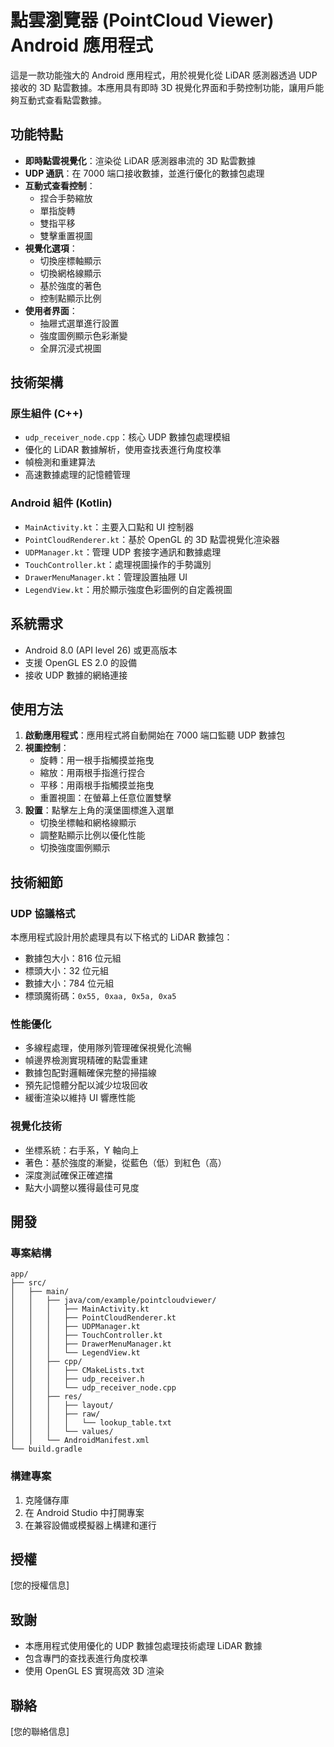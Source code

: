 # 點雲瀏覽器 (PointCloud Viewer) Android 應用程式

這是一款功能強大的 Android 應用程式，用於視覺化從 LiDAR 感測器透過 UDP 接收的 3D 點雲數據。本應用具有即時 3D 視覺化界面和手勢控制功能，讓用戶能夠互動式查看點雲數據。

## 功能特點

- **即時點雲視覺化**：渲染從 LiDAR 感測器串流的 3D 點雲數據
- **UDP 通訊**：在 7000 端口接收數據，並進行優化的數據包處理
- **互動式查看控制**：
  - 捏合手勢縮放
  - 單指旋轉
  - 雙指平移
  - 雙擊重置視圖
- **視覺化選項**：
  - 切換座標軸顯示
  - 切換網格線顯示
  - 基於強度的著色
  - 控制點顯示比例
- **使用者界面**：
  - 抽屜式選單進行設置
  - 強度圖例顯示色彩漸變
  - 全屏沉浸式視圖

## 技術架構

### 原生組件 (C++)

- `udp_receiver_node.cpp`：核心 UDP 數據包處理模組
- 優化的 LiDAR 數據解析，使用查找表進行角度校準
- 幀檢測和重建算法
- 高速數據處理的記憶體管理

### Android 組件 (Kotlin)

- `MainActivity.kt`：主要入口點和 UI 控制器
- `PointCloudRenderer.kt`：基於 OpenGL 的 3D 點雲視覺化渲染器
- `UDPManager.kt`：管理 UDP 套接字通訊和數據處理
- `TouchController.kt`：處理視圖操作的手勢識別
- `DrawerMenuManager.kt`：管理設置抽屜 UI
- `LegendView.kt`：用於顯示強度色彩圖例的自定義視圖

## 系統需求

- Android 8.0 (API level 26) 或更高版本
- 支援 OpenGL ES 2.0 的設備
- 接收 UDP 數據的網絡連接

## 使用方法

1. **啟動應用程式**：應用程式將自動開始在 7000 端口監聽 UDP 數據包
2. **視圖控制**：
   - 旋轉：用一根手指觸摸並拖曳
   - 縮放：用兩根手指進行捏合
   - 平移：用兩根手指觸摸並拖曳
   - 重置視圖：在螢幕上任意位置雙擊
3. **設置**：點擊左上角的漢堡圖標進入選單
   - 切換坐標軸和網格線顯示
   - 調整點顯示比例以優化性能
   - 切換強度圖例顯示

## 技術細節

### UDP 協議格式

本應用程式設計用於處理具有以下格式的 LiDAR 數據包：
- 數據包大小：816 位元組
- 標頭大小：32 位元組
- 數據大小：784 位元組
- 標頭魔術碼：`0x55, 0xaa, 0x5a, 0xa5`

### 性能優化

- 多線程處理，使用隊列管理確保視覺化流暢
- 幀邊界檢測實現精確的點雲重建
- 數據包配對邏輯確保完整的掃描線
- 預先記憶體分配以減少垃圾回收
- 緩衝渲染以維持 UI 響應性能

### 視覺化技術

- 坐標系統：右手系，Y 軸向上
- 著色：基於強度的漸變，從藍色（低）到紅色（高）
- 深度測試確保正確遮擋
- 點大小調整以獲得最佳可見度

## 開發

### 專案結構

```
app/
├── src/
│   ├── main/
│   │   ├── java/com/example/pointcloudviewer/
│   │   │   ├── MainActivity.kt
│   │   │   ├── PointCloudRenderer.kt
│   │   │   ├── UDPManager.kt
│   │   │   ├── TouchController.kt
│   │   │   ├── DrawerMenuManager.kt
│   │   │   └── LegendView.kt
│   │   ├── cpp/
│   │   │   ├── CMakeLists.txt
│   │   │   ├── udp_receiver.h
│   │   │   └── udp_receiver_node.cpp
│   │   ├── res/
│   │   │   ├── layout/
│   │   │   ├── raw/
│   │   │   │   └── lookup_table.txt
│   │   │   └── values/
│   │   └── AndroidManifest.xml
└── build.gradle
```

### 構建專案

1. 克隆儲存庫
2. 在 Android Studio 中打開專案
3. 在兼容設備或模擬器上構建和運行

## 授權

[您的授權信息]

## 致謝

- 本應用程式使用優化的 UDP 數據包處理技術處理 LiDAR 數據
- 包含專門的查找表進行角度校準
- 使用 OpenGL ES 實現高效 3D 渲染

## 聯絡

[您的聯絡信息]
